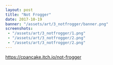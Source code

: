 ```yaml
---
layout: post
title: "Not Frogger"
date: 2017-10-19
banner: "/assets/art/3_notfrogger/banner.png"
screenshots:
 - "/assets/art/3_notfrogger/1.png"
 - "/assets/art/3_notfrogger/2.png"
 - "/assets/art/3_notfrogger/2.png"
---
```


https://cpancake.itch.io/not-frogger

